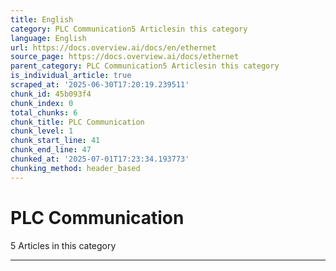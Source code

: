 ```yaml
---
title: English
category: PLC Communication5 Articlesin this category
language: English
url: https://docs.overview.ai/docs/en/ethernet
source_page: https://docs.overview.ai/docs/ethernet
parent_category: PLC Communication5 Articlesin this category
is_individual_article: true
scraped_at: '2025-06-30T17:20:19.239511'
chunk_id: 45b093f4
chunk_index: 0
total_chunks: 6
chunk_title: PLC Communication
chunk_level: 1
chunk_start_line: 41
chunk_end_line: 47
chunked_at: '2025-07-01T17:23:34.193773'
chunking_method: header_based
---
```


# PLC Communication

5 Articles  in this category

* * *
